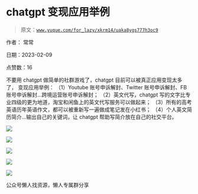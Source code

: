 # chatgpt 变现应用举例

> 原文：[`www.yuque.com/for_lazy/xkrm14/uaka8ygs777h3oc9`](https://www.yuque.com/for_lazy/xkrm14/uaka8ygs777h3oc9)

作者： 常常

日期：2023-02-09

点赞数：16

不要用 chatgpt 做简单的社群游戏了，chatgpt 目前可以被真正应用变现太多了， 变现应用举例： （1）Youtube 账号申诉解封、Twitter 账号申诉解封、FB 账号申诉解封...跨境运营账号申诉解封； （2）英文代写，chatgpt 写的文字比专业四级的更为地道，淘宝和闲鱼上的英文代写服务可以做起来； （3）所有的高考英语历年英语作文，都可以被重新写一遍做成笔记发在小红书； （4）个人英文简历简介...输出自己的关键词，让 chatgpt 帮助写简介放在自己的社交平台。

![](img/2485e2472b8dfef61c84e8ae168d93f8.png)

![](img/884d0fadba3c362c2dc66869eddbc687.png)

![](img/02df7ba922dac7ac806f713d933c8885.png)

![](img/f03bb30c21503b40d1a163231843d992.png)

![](img/3882b29c0ef5c844929db93649c4245b.png)

公众号懒人找资源，懒人专属群分享

